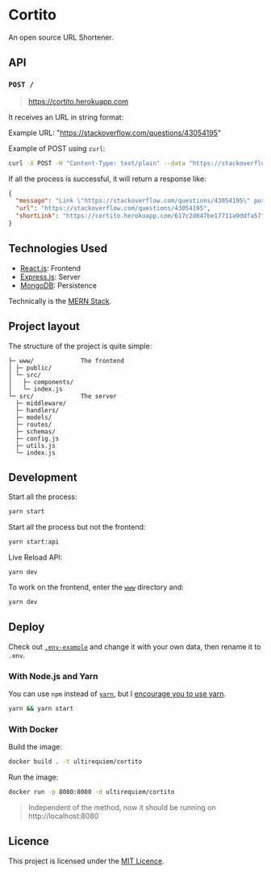 # Cortito

An open source URL Shortener.

## API

### `POST /`

> https://cortito.herokuapp.com

It receives an URL in string format:

Example URL: "https://stackoverflow.com/questions/43054195"

Example of POST using `curl`:

```sh
curl -X POST -H "Content-Type: text/plain" --data "https://stackoverflow.com/questions/43054195" https://cortito.herokuapp.com
```

If all the process is successful, it will return a response like:

```json
{
  "message": "Link \"https://stackoverflow.com/questions/43054195\" posted successfully.",
  "url": "https://stackoverflow.com/questions/43054195",
  "shortLink": "https://cortito.herokuapp.com/617c2d647be17711a9ddfa57"
}
```

## Technologies Used

- [React.js](https://reactjs.org): Frontend
- [Express.js](https://expressjs.com): Server
- [MongoDB](https://www.mongodb.com): Persistence

Technically is the [MERN Stack](https://www.mongodb.com/mern-stack).

## Project layout

The structure of the project is quite simple:

```
├─ www/             The frontend
│ ├─ public/
│ └─ src/
│   ├─ components/
│   └─ index.js
└─ src/             The server
  ├─ middleware/
  ├─ handlers/
  ├─ models/
  ├─ routes/
  ├─ schemas/
  ├─ config.js
  ├─ utils.js
  └─ index.js
```

## Development

Start all the process:

```sh
yarn start
```

Start all the process but not the frontend:

```sh
yarn start:api
```

Live Reload API:

```
yarn dev
```

To work on the frontend, enter the [`www`](./www) directory and:

```sh
yarn dev
```

## Deploy

Check out [`.env-example`](./.env-example) and change it with your own data,
then rename it to `.env`.

### With Node.js and Yarn

You can use `npm` instead of [`yarn`](https://github.com/yarnpkg/berry), but I
[encourage you to use yarn](https://stackoverflow.com/questions/40027819).

```sh
yarn && yarn start
```

### With Docker

Build the image:

```sh
docker build . -t ultirequiem/cortito
```

Run the image:

```sh
docker run -p 8080:8080 -d ultirequiem/cortito
```

> Independent of the method, now it should be running on http://localhost:8080

## Licence

This project is licensed under the [MIT Licence](./license).
